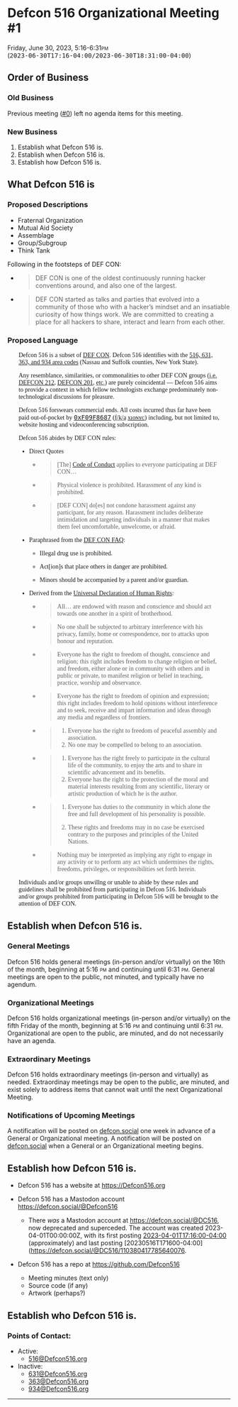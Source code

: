 # Defcon 516 Organizational Meeting #1
Friday, June 30, 2023, 5:16-6:31<abbr style="text-transform: lowercase; font-variant: small-caps;">pm</abbr><br />(<tt>2023-06-30T17:16-04:00/2023-06-30T18:31:00-04:00</tt>)

## Order of Business 
### Old Business
Previous meeting ([#0](../2023-05-16.md)) left no agenda items for this meeting.
### New Business
1. Establish what Defcon 516 is.
1. Establish when Defcon 516 is.
1. Establish how Defcon 516 is.
## What Defcon 516 is
### Proposed Descriptions
* Fraternal Organization
* Mutual Aid Society
* Assemblage
* Group/Subgroup
* Think Tank

Following in the footsteps of DEF CON:

* <blockquote cite="http://defcon.org">DEF CON is one of the oldest continuously running hacker conventions around, and also one of the largest.</blockquote>

* <blockquote cite="https://defcon.org/html/defcon-31/dc-31-news.html#dc-31-comm">DEF CON started as talks and parties that evolved into a community of those who with a hacker’s mindset and an insatiable curiosity of how things work. We are committed to creating a place for all hackers to share, interact and learn from each other.</blockquote>

### Proposed Language
<div style="margin: 0% 5%; font-family: serif;">
Defcon 516 is a subset of <a href="https://defcon.org">DEF CON</a>.  Defcon 516 identifies with the <a href="https://www.nationalnanpa.com/area_code_maps/display.html?ny">516, 631, 363, and 934 area codes</a> (Nassau and Suffolk counties, New York State).

Any resemblance, similarities, or commonalities to other DEF CON groups (<abbr title="id est">i.e.</abbr> <a href="https://forum.defcon.org/node/231675">DEFCON 212</a>, <a href="https://forum.defcon.org/node/231132">DEFCON 201</a>, <abbr title="et cetera">etc.</abbr>) are purely coincidental &mdash; Defcon 516 aims to provide a context in which fellow technologists exchange predominately non-technological discussions for pleasure.

Defcon 516 forswears commercial ends.  All costs incurred thus far have been paid out-of-pocket by <tt><a href="https://defcon.social/@0xF09F8687">0xF09F8687</a></tt> (<abbr title="formerly known as">f/k/a</abbr> <a href="https://twitter.com/XioNYC">x&#x0131;o&#x0274;&#x028F;&#x1D04;</a>) including, but not limited to, website hosting and videoconferencing subscription.

Defcon 516 abides by DEF CON rules:

* Direct Quotes

	* <blockquote cite="https://defcon.org/html/links/dc-faq/dc-faq.html">[The] <a href="https://defcon.org/html/links/dc-code-of-conduct.html">Code of Conduct</a> applies to everyone participating at DEF CON&hellip;</blockquote>

	* <blockquote cite="https://defcon.org/html/links/dc-faq/dc-faq.html">Physical violence is prohibited.  Harassment of any kind is prohibited.</blockquote>

	* <blockquote cite="https://defcon.org/html/links/dc-code-of-conduct.html">[DEF CON] do[es] not condone harassment against any participant, for any reason.  Harassment includes deliberate intimidation and targeting individuals in a manner that makes them feel uncomfortable, unwelcome, or afraid.</blockquote>

* Paraphrased from the [DEF CON FAQ](https://defcon.org/html/links/dc-faq/dc-faq.html):

	* Illegal drug use is prohibited.

	* Act[ion]s that place others in danger are prohibited.

	* Minors should be accompanied by a parent and/or guardian.

* Derived from the [Universal Declaration of Human Rights](https://www.ohchr.org/en/human-rights/universal-declaration/translations/english):

	* <blockquote cite="https://www.ohchr.org/en/human-rights/universal-declaration/translations/english#a1">All&hellip; are endowed with reason and conscience and should act towards one another in a spirit of brotherhood.</blockquote>

	* <blockquote cite="https://www.ohchr.org/en/human-rights/universal-declaration/translations/english#a12">No one shall be subjected to arbitrary interference with his privacy, family, home or correspondence, nor to attacks upon honour and reputation.</blockquote>

	* <blockquote cite="https://www.ohchr.org/en/human-rights/universal-declaration/translations/english#a18">Everyone has the right to freedom of thought, conscience and religion; this right includes freedom to change religion or belief, and freedom, either alone or in community with others and in public or private, to manifest religion or belief in teaching, practice, worship and observance.</blockquote>

	* <blockquote cite="https://www.ohchr.org/en/human-rights/universal-declaration/translations/english#a19">Everyone has the right to freedom of opinion and expression; this right includes freedom to hold opinions without interference and to seek, receive and impart information and ideas through any media and regardless of frontiers.</blockquote>

	* <blockquote cite="https://www.ohchr.org/en/human-rights/universal-declaration/translations/english#a20">

		1. Everyone has the right to freedom of peaceful assembly and association.
		1. No one may be compelled to belong to an association.</blockquote>

	* <blockquote cite="https://www.ohchr.org/en/human-rights/universal-declaration/translations/english#a27">

		1. Everyone has the right freely to participate in the cultural life of the community, to enjoy the arts and to share in scientific advancement and its benefits.		
		1. Everyone has the right to the protection of the moral and material interests resulting from any scientific, literary or artistic production of which he is the author.</blockquote>

	* <blockquote cite="https://www.ohchr.org/en/human-rights/universal-declaration/translations/english#a29">
		
		1. Everyone has duties to the community in which alone the free and full development of his personality is possible.

		3. These rights and freedoms may in no case be exercised contrary to the purposes and principles of the United Nations.</blockquote>

	* <blockquote cite="https://www.ohchr.org/en/human-rights/universal-declaration/translations/english#a30">Nothing may be interpreted as implying any right to engage in any activity or to perform any act which undermines the rights, freedoms, privileges, or responsibilities set forth herein.</blockquote>

Individuals and/or groups unwillng or unable to abide by these rules and guidelines shall be prohibited from participating in Defcon 516.  Individuals and/or groups prohibited from participating in Defcon 516 will be brought to the attention of DEF CON.</div>

## Establish when Defcon 516 is.

### General Meetings
Defcon 516 holds general meetings (in-person and/or virtually) on the 16th of the month, beginning at 5:16 <abbr style="text-transform: lowercase; font-variant: small-caps;">pm</abbr> and continuing until 6:31 <abbr style="text-transform: lowercase; font-variant: small-caps;">pm</abbr>.  General meetings are open to the public, not minuted, and typically have no agendum.

### Organizational Meetings
Defcon 516 holds organizational meetings (in-person and/or virtually) on the fifth Friday of the month, beginning at 5:16 <abbr style="text-transform: lowercase; font-variant: small-caps;">pm</abbr> and continuing until 6:31 <abbr style="text-transform: lowercase; font-variant: small-caps;">pm</abbr>.  Organizational are open to the public, are minuted, and do not necessarily have an agenda.

### Extraordinary Meetings
Defcon 516 holds extraordinary meetings (in-person and virtually) as needed.  Extraordinay meetings may be open to the public, are minuted, and exist solely to address items that cannot wait until the next Organizational Meeting.

### Notifications of Upcoming Meetings
A notification will be posted on [defcon.social](https://defcon.social/@Defcon516) one week in advance of a General or Organizational meeting.  A notification will be posted on [defcon.social](https://defcon.social/@Defcon516) when a General or an Organizational meeting begins.  


## Establish how Defcon 516 is.

* Defcon 516 has a website at https://Defcon516.org
* Defcon 516 has a Mastodon account<br />https://defcon.social/@Defcon516

	* There _was_ a Mastodon account at https://defcon.social/@DC516, now deprecated and superceded.  The account was created 2023-04-01T00:00:00Z, with its first posting [2023-04-01T17:16:00-04:00](https://defcon.social/@DC516/110125634055707872) (approximately) and last posting [20230516T171600-04:00](https://defcon.social/@DC516/110380417785640076.

* Defcon 516 has a repo at https://github.com/Defcon516

  * Meeting minutes (text only)
  * Source code (if any)
  * Artwork (perhaps?)


## Establish who Defcon 516 is.

### Points of Contact:
 * Active:
 	* [516@Defcon516.org](mailto:516@Defcon516.org?subject=Scraped%20from%the%minutes)
 * Inactive:
	* [631@Defcon516.org](mailto:631@Defcon516.org?subject=Scraped%20from%the%minutes)
	* [363@Defcon516.org](mailto:363@Defcon516.org?subject=Scraped%20from%the%minutes)
	* [934@Defcon516.org](mailto:934@Defcon516.org?subject=Scraped%20from%the%minutes)

---

